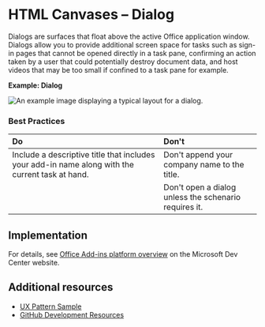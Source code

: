# HTML Canvases – Dialog
 
Dialogs are surfaces that float above the active Office application window. Dialogs allow you to provide additional screen space for tasks such as sign-in pages that cannot be opened directly in a task pane, confirming an action taken by a user that could potentially destroy document data, and host videos that may be too small if confined to a task pane for example.

**Example: Dialog**

![An example image displaying a typical layout for a dialog.](../images/overview_withApp_dialog.png)

### Best Practices

|**Do**|**Don't**|
|:-----|:--------|
|Include a descriptive title that includes your add-in name along with the current task at hand.|Don't append your company name to the title.|
| |Don't open a dialog unless the schenario requires it.| 

## Implementation

For details, see [Office Add-ins platform overview](https://dev.office.com/docs/add-ins/overview/office-add-ins) on the Microsoft Dev Center website.

## Additional resources

- [UX Pattern Sample](https://office.visualstudio.com/DefaultCollection/OC/_git/GettingStarted-FabricReact)
- [GitHub Development Resources](https://github.com/OfficeDev/Office-Add-in-UX-Design-Patterns-Code)

